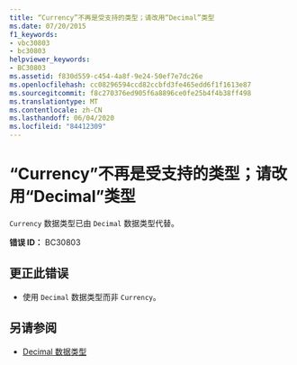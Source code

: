 ```yaml
---
title: “Currency”不再是受支持的类型；请改用“Decimal”类型
ms.date: 07/20/2015
f1_keywords:
- vbc30803
- bc30803
helpviewer_keywords:
- BC30803
ms.assetid: f830d559-c454-4a8f-9e24-50ef7e7dc26e
ms.openlocfilehash: cc08296594ccd82ccbfd3fe465edd6f1f1613e87
ms.sourcegitcommit: f8c270376ed905f6a8896ce0fe25b4f4b38ff498
ms.translationtype: MT
ms.contentlocale: zh-CN
ms.lasthandoff: 06/04/2020
ms.locfileid: "84412309"
---
```

# <a name="currency-is-no-longer-a-supported-type-use-the-decimal-type-instead"></a>“Currency”不再是受支持的类型；请改用“Decimal”类型
`Currency` 数据类型已由 `Decimal` 数据类型代替。  
  
 **错误 ID：** BC30803  
  
## <a name="to-correct-this-error"></a>更正此错误  
  
- 使用 `Decimal` 数据类型而非 `Currency`。  
  
## <a name="see-also"></a>另请参阅

- [Decimal 数据类型](../language-reference/data-types/decimal-data-type.md)
